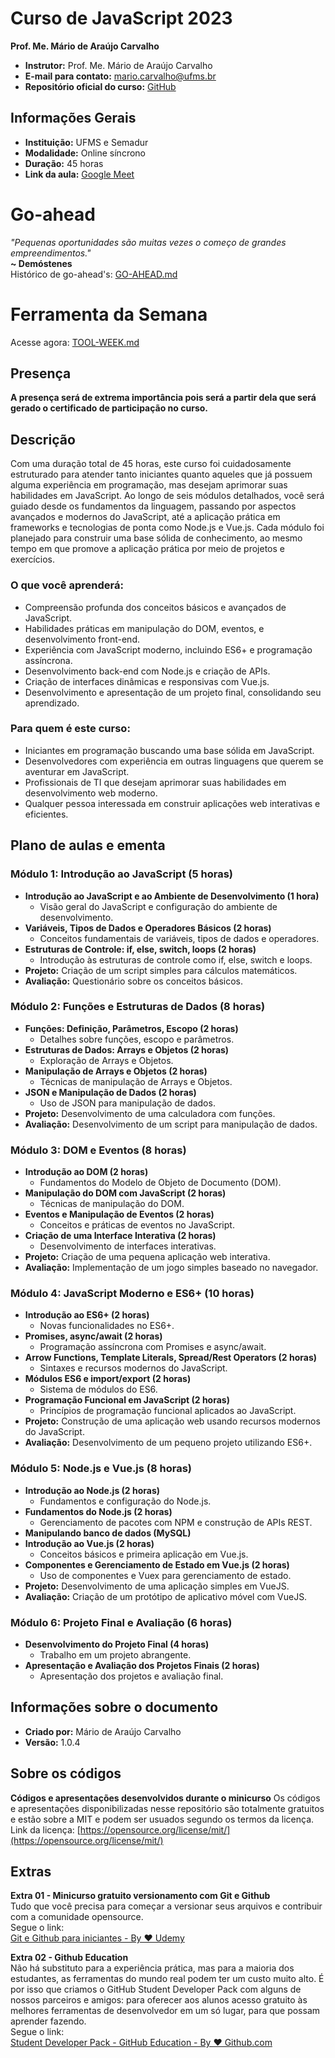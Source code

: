 # Curso de JavaScript 2023
**Prof. Me. Mário de Araújo Carvalho**

- **Instrutor:** Prof. Me. Mário de Araújo Carvalho
- **E-mail para contato:** [mario.carvalho@ufms.br](mailto:mario.carvalho@ufms.br)
- **Repositório oficial do curso:** [GitHub](https://github.com/MarioCarvalhoBr/semadur-curso-javascript-2023)

## Informações Gerais
- **Instituição:** UFMS e Semadur
- **Modalidade:** Online síncrono
- **Duração:** 45 horas
- **Link da aula:** [Google Meet](https://meet.google.com/zxd-bciz-adt)

# Go-ahead
<i>
"Pequenas oportunidades são muitas vezes o começo de grandes empreendimentos."
</i><br>
<strong>~ Demóstenes</strong><br>
Histórico de go-ahead's: <a href="GO-AHEAD.md">GO-AHEAD.md</a>

# Ferramenta da Semana
Acesse agora: <a href="TOOL-WEEK.md">TOOL-WEEK.md</a>

## Presença
<strong>
	A presença será de extrema importância pois será a partir dela que será gerado o certificado de participação no curso.
</strong>

## Descrição
Com uma duração total de 45 horas, este curso foi cuidadosamente estruturado para atender tanto iniciantes quanto aqueles que já possuem alguma experiência em programação, mas desejam aprimorar suas habilidades em JavaScript. Ao longo de seis módulos detalhados, você será guiado desde os fundamentos da linguagem, passando por aspectos avançados e modernos do JavaScript, até a aplicação prática em frameworks e tecnologias de ponta como Node.js e Vue.js. Cada módulo foi planejado para construir uma base sólida de conhecimento, ao mesmo tempo em que promove a aplicação prática por meio de projetos e exercícios.

### O que você aprenderá:
- Compreensão profunda dos conceitos básicos e avançados de JavaScript.
- Habilidades práticas em manipulação do DOM, eventos, e desenvolvimento front-end.
- Experiência com JavaScript moderno, incluindo ES6+ e programação assíncrona.
- Desenvolvimento back-end com Node.js e criação de APIs.
- Criação de interfaces dinâmicas e responsivas com Vue.js.
- Desenvolvimento e apresentação de um projeto final, consolidando seu aprendizado.

### Para quem é este curso:
- Iniciantes em programação buscando uma base sólida em JavaScript.
- Desenvolvedores com experiência em outras linguagens que querem se aventurar em JavaScript.
- Profissionais de TI que desejam aprimorar suas habilidades em desenvolvimento web moderno.
- Qualquer pessoa interessada em construir aplicações web interativas e eficientes.

## Plano de aulas e ementa

### Módulo 1: Introdução ao JavaScript (5 horas)
- **Introdução ao JavaScript e ao Ambiente de Desenvolvimento (1 hora)**
  - Visão geral do JavaScript e configuração do ambiente de desenvolvimento.
- **Variáveis, Tipos de Dados e Operadores Básicos (2 horas)**
  - Conceitos fundamentais de variáveis, tipos de dados e operadores.
- **Estruturas de Controle: if, else, switch, loops (2 horas)**
  - Introdução às estruturas de controle como if, else, switch e loops.
- **Projeto:** Criação de um script simples para cálculos matemáticos.
- **Avaliação:** Questionário sobre os conceitos básicos.

### Módulo 2: Funções e Estruturas de Dados (8 horas)
- **Funções: Definição, Parâmetros, Escopo (2 horas)**
  - Detalhes sobre funções, escopo e parâmetros.
- **Estruturas de Dados: Arrays e Objetos (2 horas)**
  - Exploração de Arrays e Objetos.
- **Manipulação de Arrays e Objetos (2 horas)**
  - Técnicas de manipulação de Arrays e Objetos.
- **JSON e Manipulação de Dados (2 horas)**
  - Uso de JSON para manipulação de dados.
- **Projeto:** Desenvolvimento de uma calculadora com funções.
- **Avaliação:** Desenvolvimento de um script para manipulação de dados.

### Módulo 3: DOM e Eventos (8 horas)
- **Introdução ao DOM (2 horas)**
  - Fundamentos do Modelo de Objeto de Documento (DOM).
- **Manipulação do DOM com JavaScript (2 horas)**
  - Técnicas de manipulação do DOM.
- **Eventos e Manipulação de Eventos (2 horas)**
  - Conceitos e práticas de eventos no JavaScript.
- **Criação de uma Interface Interativa (2 horas)**
  - Desenvolvimento de interfaces interativas.
- **Projeto:** Criação de uma pequena aplicação web interativa.
- **Avaliação:** Implementação de um jogo simples baseado no navegador.

### Módulo 4: JavaScript Moderno e ES6+ (10 horas)
- **Introdução ao ES6+ (2 horas)**
  - Novas funcionalidades no ES6+.
- **Promises, async/await (2 horas)**
  - Programação assíncrona com Promises e async/await.
- **Arrow Functions, Template Literals, Spread/Rest Operators (2 horas)**
  - Sintaxes e recursos modernos do JavaScript.
- **Módulos ES6 e import/export (2 horas)**
  - Sistema de módulos do ES6.
- **Programação Funcional em JavaScript (2 horas)**
  - Princípios de programação funcional aplicados ao JavaScript.
- **Projeto:** Construção de uma aplicação web usando recursos modernos do JavaScript.
- **Avaliação:** Desenvolvimento de um pequeno projeto utilizando ES6+.

### Módulo 5: Node.js e Vue.js (8 horas)
- **Introdução ao Node.js (2 horas)**
  - Fundamentos e configuração do Node.js.
- **Fundamentos do Node.js (2 horas)**
  - Gerenciamento de pacotes com NPM e construção de APIs REST.
- **Manipulando banco de dados (MySQL)**
- **Introdução ao Vue.js (2 horas)**
  - Conceitos básicos e primeira aplicação em Vue.js.
- **Componentes e Gerenciamento de Estado em Vue.js (2 horas)**
  - Uso de componentes e Vuex para gerenciamento de estado.
- **Projeto:** Desenvolvimento de uma aplicação simples em VueJS.
- **Avaliação:** Criação de um protótipo de aplicativo móvel com VueJS.

### Módulo 6: Projeto Final e Avaliação (6 horas)
- **Desenvolvimento do Projeto Final (4 horas)**
  - Trabalho em um projeto abrangente.
- **Apresentação e Avaliação dos Projetos Finais (2 horas)**
  - Apresentação dos projetos e avaliação final.

## Informações sobre o documento
- **Criado por:** Mário de Araújo Carvalho
- **Versão:** 1.0.4

## Sobre os códigos
<strong>Códigos e apresentações desenvolvidos durante o minicurso</strong>
Os códigos e apresentações disponibilizadas nesse repositório são totalmente gratuitos e estão sobre a MIT e podem ser usuados segundo os termos da licença.
Link da licença: [https://opensource.org/license/mit/](https://opensource.org/license/mit/)

## Extras
<strong>Extra 01 - Minicurso gratuito versionamento com Git e Github</strong><br>
Tudo que você precisa para começar a versionar seus arquivos e contribuir com a comunidade opensource.<br>
Segue o link:<br>
<a href="https://www.udemy.com/git-e-github-para-iniciantes/" target="_blank">Git e Github para iniciantes - By ♥ Udemy </a>

<strong>Extra 02 - Github Education</strong><br>
Não há substituto para a experiência prática, mas para a maioria dos estudantes, as ferramentas do mundo real podem ter um custo muito alto. É por isso que criamos o GitHub Student Developer Pack com alguns de nossos parceiros e amigos: para oferecer aos alunos acesso gratuito às melhores ferramentas de desenvolvedor em um só lugar, para que possam aprender fazendo.<br>
Segue o link:<br>
<a href="https://education.github.com/pack" target="_blank">Student Developer Pack - GitHub Education - By ♥ Github.com </a>
